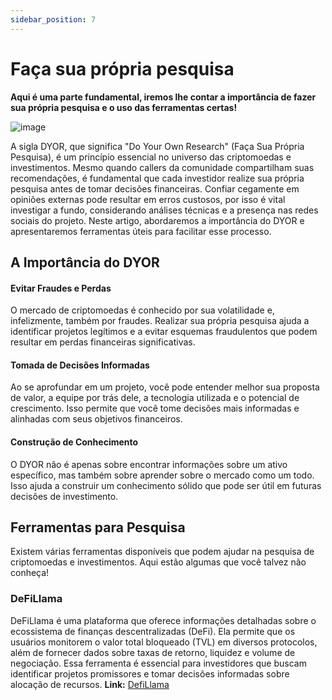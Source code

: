 ```yaml
---
sidebar_position: 7
---
```


# Faça sua própria pesquisa

**Aqui é uma parte fundamental, iremos lhe contar a importância de fazer sua própria pesquisa e o uso das ferramentas certas!**


![image](https://github.com/user-attachments/assets/0b840c5b-33e1-4736-8fb3-d9d7a8732f69)

A sigla DYOR, que significa "Do Your Own Research" (Faça Sua Própria Pesquisa), é um princípio essencial no universo das criptomoedas e investimentos. Mesmo quando callers da comunidade compartilham suas recomendações, é fundamental que cada investidor realize sua própria pesquisa antes de tomar decisões financeiras. Confiar cegamente em opiniões externas pode resultar em erros custosos, por isso é vital investigar a fundo, considerando análises técnicas e a presença nas redes sociais do projeto. Neste artigo, abordaremos a importância do DYOR e apresentaremos ferramentas úteis para facilitar esse processo.

## A Importância do DYOR

#### Evitar Fraudes e Perdas

O mercado de criptomoedas é conhecido por sua volatilidade e, infelizmente, também por fraudes. Realizar sua própria pesquisa ajuda a identificar projetos legítimos e a evitar esquemas fraudulentos que podem resultar em perdas financeiras significativas.

#### Tomada de Decisões Informadas

Ao se aprofundar em um projeto, você pode entender melhor sua proposta de valor, a equipe por trás dele, a tecnologia utilizada e o potencial de crescimento. Isso permite que você tome decisões mais informadas e alinhadas com seus objetivos financeiros.

#### Construção de Conhecimento

O DYOR não é apenas sobre encontrar informações sobre um ativo específico, mas também sobre aprender sobre o mercado como um todo. Isso ajuda a construir um conhecimento sólido que pode ser útil em futuras decisões de investimento.

## Ferramentas para Pesquisa

Existem várias ferramentas disponíveis que podem ajudar na pesquisa de criptomoedas e investimentos. Aqui estão algumas que você talvez não conheça!

### DeFiLlama

DeFiLlama é uma plataforma que oferece informações detalhadas sobre o ecossistema de finanças descentralizadas (DeFi). Ela permite que os usuários monitorem o valor total bloqueado (TVL) em diversos protocolos, além de fornecer dados sobre taxas de retorno, liquidez e volume de negociação. Essa ferramenta é essencial para investidores que buscam identificar projetos promissores e tomar decisões informadas sobre alocação de recursos.
**Link:** [DefiLlama](https://defillama.com/)
